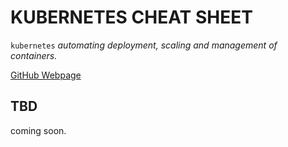 # KUBERNETES CHEAT SHEET

`kubernetes` _automating deployment, scaling and management of containers._

[GitHub Webpage](https://jeffdecola.github.io/my-cheat-sheets/)

## TBD

coming soon.